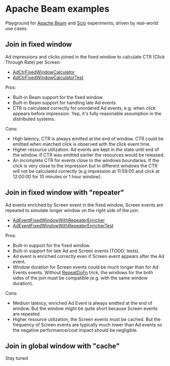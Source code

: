 # Apache Beam examples

Playground for [Apache Beam](https://beam.apache.org) and 
[Scio](https://github.com/spotify/scio) experiments,
driven by real-world use cases.

## Join in fixed window

Ad impressions and clicks joined in the fixed window to calculate CTR (Click Through Rate) per Screen:

* [AdCtrFixedWindowCalculator](src/main/scala/org/mkuthan/beam/examples/AdCtrFixedWindowCalculator.scala)
* [AdCtrFixedWindowCalculatorTest](src/test/scala/org/mkuthan/example/beam/AdCtrFixedWindowCalculatorTest.scala)

Pros:

* Built-in Beam support for the fixed window.
* Built-in Beam support for handling late Ad events.
* CTR is calculated correctly for unordered Ad events, e.g: when click appears before impression.
Yep, it's fully reasonable assumption in the distributed systems.

Cons:

* High latency, CTR is always emitted at the end of window. 
CTR could be emitted when matched click is observed with the click event time.
* Higher resource utilization.
Ad events are kept in the state until end of the window. 
If CTR was emitted earlier the resources would be released.
* An incomplete CTR for events close to the windows boundaries.
If the click is very close to the impression but in different windows the CTR will not be calculated correctly
(e.g impression at 11:59:00 and click at 12:00:00 for 10 minutes or 1 hour window).

## Join in fixed window with "repeater"

Ad events enriched by Screen event in the fixed window, Screen events are repeated to simulate longer window on the right side of the join:

* [AdEventFixedWindowWithRepeaterEnricher](src/main/scala/org/mkuthan/beam/examples/AdEventFixedWindowWithRepeaterEnricher.scala)
* [AdEventFixedWindowWithRepeaterEnricherTest](src/test/scala/org/mkuthan/beam/examples/AdEventFixedWindowWithRepeaterEnricherTest.scala)

Pros:

* Built-in support for the fixed window.
* Built-in support for late Ad and Screen events (TODO: tests).
* Ad event is enriched correctly even if Screen event appears after the Ad event.
* Window duration for Screen events could be much longer than for Ad Events events.
Without [RepeatDoFn](src/main/scala/org/mkuthan/beam/examples/RepeatDoFn.scala) trick, 
the windows for the both sides of the join must be compatible (e.g. with the same window duration).

Cons:

* Medium latency, enriched Ad Event is always emitted at the end of window.
But the window might be quite short because Screen events are repeated.
* Higher resource utilization, the Screen events must be cached. 
But the frequency of Screen events are typically much lower than Ad events so 
the negative performance/cost impact should be negligible.

## Join in global window with "cache"

Stay tuned

